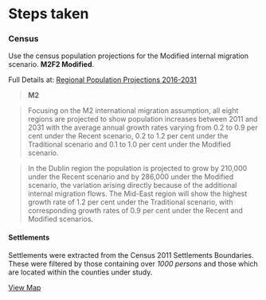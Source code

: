 # Steps taken

### Census
Use the census population projections for the Modified internal migration scenario. **M2F2 Modified**.

Full Details at: [Regional Population Projections
2016-2031](http://www.cso.ie/en/releasesandpublications/er/rpp/regionalpopulationprojections2016-2031/#.VHRmxmTF8sh)

> **M2**

> Focusing on the M2 international migration assumption, all eight regions are projected to show population increases between 2011 and 2031 with the average annual growth rates  varying from 0.2 to 0.9 per cent under the Recent scenario, 0.2 to 1.2 per cent under the Traditional scenario and 0.1 to 1.0 per cent under the  Modified scenario.

> In the Dublin region the population is projected to grow by 210,000 under the Recent scenario and by 286,000 under the Modified scenario, the variation arising directly because of the additional internal migration flows. The Mid-East region will show the highest growth rate of 1.2 per cent under the Traditional scenario, with corresponding growth rates of 0.9 per cent under the Recent and Modified scenarios. 
 
#### Settlements
Settlements were extracted from the Census 2011 Settlements Boundaries. These were filtered by those containing over *1000 persons* and those which are located within the counties under study.

[View Map](https://github.com/rustyb/property/blob/master/study_area_settlements.geojson)

<script src="https://embed.github.com/view/geojson/rustyb/property/master/study_area_settlements.geojson"></script>
